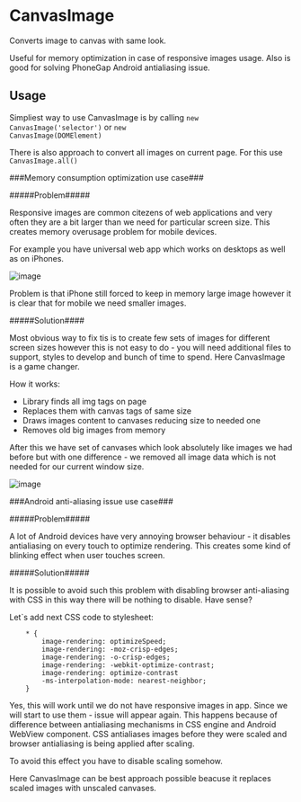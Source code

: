 CanvasImage
===========

Converts image to canvas with same look.

Useful for memory optimization in case of responsive images usage. Also is good for solving PhoneGap Android antialiasing issue.

Usage
-----

Simpliest way to use CanvasImage is by calling <code>new CanvasImage('selector')</code> or <code>new CanvasImage(DOMElement)</code>

There is also approach to convert all images on current page. For this use <code>CanvasImage.all()</code>

###Memory consumption optimization use case###

#####Problem#####

Responsive images are common citezens of web applications and very often they are a bit larger than we need for particular screen size. This creates memory overusage problem for mobile devices.

For example you have universal web app which works on desktops as well as on iPhones. 

![image](http://pixelscommander.com/polygon/canvasimage/whole-ill.png)

Problem is that iPhone still forced to keep in memory large image however it is clear that for mobile we need smaller images. 

#####Solution####

Most obvious way to fix tis is to create few sets of images for different screen sizes however this is not easy to do - you will need additional files to support, styles to develop and bunch of time to spend. Here CanvasImage is a game changer.

How it works: 

- Library finds all img tags on page
- Replaces them with canvas tags of same size
- Draws images content to canvases reducing size to needed one
- Removes old big images from memory

After this we have set of canvases which look absolutely like images we had before but with one difference - we removed all image data which is not needed for our current window size.


![image](http://pixelscommander.com/polygon/canvasimage/memory-consumption-diagramm.png)


###Android anti-aliasing issue use case###

#####Problem#####

A lot of Android devices have very annoying browser behaviour - it disables antialiasing on every touch to optimize rendering. This creates some kind of blinking effect when user touches screen.

#####Solution#####

It is possible to avoid such this problem with disabling browser anti-aliasing with CSS in this way there will be nothing to disable. Have sense?

Let`s add next CSS code to stylesheet:

		* {
    		image-rendering: optimizeSpeed;
    		image-rendering: -moz-crisp-edges;
    		image-rendering: -o-crisp-edges;
    		image-rendering: -webkit-optimize-contrast;
    		image-rendering: optimize-contrast
    		-ms-interpolation-mode: nearest-neighbor;
		}

Yes, this will work until we do not have responsive images in app. Since we will start to use them - issue will appear again. This happens because of difference between antialiasing mechanisms in CSS engine and Android WebView component. CSS antialiases images before they were scaled and browser antialiasing is being applied after scaling.

To avoid this effect you have to disable scaling somehow.

Here CanvasImage can be best approach possible beacuse it replaces scaled images with unscaled canvases.
